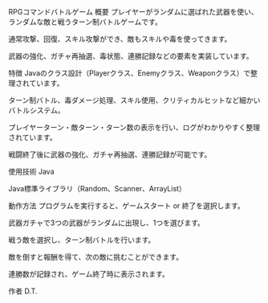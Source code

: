 RPGコマンドバトルゲーム
概要
プレイヤーがランダムに選ばれた武器を使い、ランダムな敵と戦うターン制バトルゲームです。


通常攻撃、回復、スキル攻撃ができ、敵もスキルや毒を使ってきます。


武器の強化、ガチャ再抽選、毒状態、連勝記録などの要素を実装しています。


特徴
Javaのクラス設計（Playerクラス、Enemyクラス、Weaponクラス）で整理されています。


ターン制バトル、毒ダメージ処理、スキル使用、クリティカルヒットなど細かいバトルシステム。


プレイヤーターン・敵ターン・ターン数の表示を行い、ログがわかりやすく整理されています。


戦闘終了後に武器の強化、ガチャ再抽選、連勝記録が可能です。


使用技術
Java


Java標準ライブラリ（Random、Scanner、ArrayList）


動作方法
プログラムを実行すると、ゲームスタート or 終了を選択します。


武器ガチャで3つの武器がランダムに出現し、1つを選びます。


戦う敵を選択し、ターン制バトルを行います。


敵を倒すと報酬を得て、次の敵に挑むことができます。


連勝数が記録され、ゲーム終了時に表示されます。


作者
D.T.
